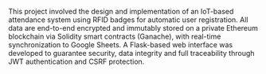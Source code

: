 This project involved the design and implementation of an IoT-based attendance system using RFID badges for automatic user registration. All data are end-to-end encrypted and immutably stored on a private Ethereum blockchain via Solidity smart contracts (Ganache), with real-time synchronization to Google Sheets. A Flask-based web interface was developed to guarantee security, data integrity and full traceability through JWT authentication and CSRF protection.
